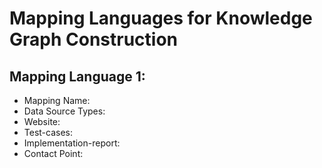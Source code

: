 # Mapping Languages for Knowledge Graph Construction

## Mapping Language 1:
- Mapping Name:
- Data Source Types:
- Website:
- Test-cases:
- Implementation-report:
- Contact Point:
